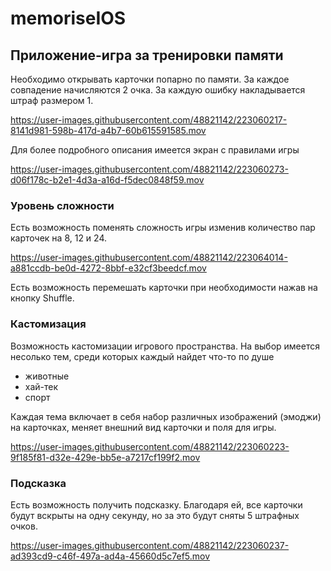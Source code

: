 # memoriseIOS
## Приложение-игра за тренировки памяти

Необходимо открывать карточки попарно по памяти.
За каждое совпадение начисляются 2 очка.
За каждую ошибку накладывается штраф размером 1.

https://user-images.githubusercontent.com/48821142/223060217-8141d981-598b-417d-a4b7-60b615591585.mov

Для более подробного описания имеется экран с правилами игры

https://user-images.githubusercontent.com/48821142/223060273-d06f178c-b2e1-4d3a-a16d-f5dec0848f59.mov

### Уровень сложности
Есть возможность поменять сложность игры изменив количество пар карточек на 8, 12 и 24.

https://user-images.githubusercontent.com/48821142/223064014-a881ccdb-be0d-4272-8bbf-e32cf3beedcf.mov

Есть возможность перемешать карточки при необходимости нажав на кнопку Shuffle.

### Кастомизация
Возможность кастомизации игрового пространства. На выбор имеется несолько тем, среди которых каждый найдет что-то по душе
* животные
* хай-тек
* спорт

Каждая тема включает в себя набор различных изображений (эмоджи) на карточках, меняет внешний вид карточки и поля для игры.

https://user-images.githubusercontent.com/48821142/223060223-9f185f81-d32e-429e-bb5e-a7217cf199f2.mov

### Подсказка
Есть возможность получить подсказку. Благодаря ей, все карточки будут вскрыты на одну секунду, но за это будут сняты 5 штрафных очков.

https://user-images.githubusercontent.com/48821142/223060237-ad393cd9-c46f-497a-ad4a-45660d5c7ef5.mov
